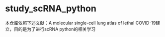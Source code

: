 # study_scRNA_python
本仓库依照下述文献：A molecular single-cell lung atlas of lethal COVID-19建立，目的是为了进行scRNA python的相关学习
